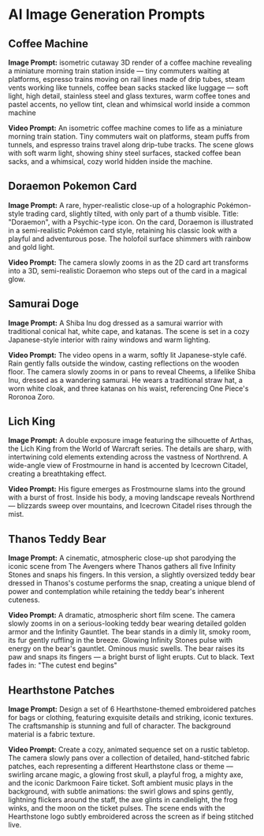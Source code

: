 # AI Image Generation Prompts

## Coffee Machine
**Image Prompt:** isometric cutaway 3D render of a coffee machine revealing a miniature morning train station inside — tiny commuters waiting at platforms, espresso trains moving on rail lines made of drip tubes, steam vents working like tunnels, coffee bean sacks stacked like luggage — soft light, high detail, stainless steel and glass textures, warm coffee tones and pastel accents, no yellow tint, clean and whimsical world inside a common machine

**Video Prompt:** An isometric coffee machine comes to life as a miniature morning train station. Tiny commuters wait on platforms, steam puffs from tunnels, and espresso trains travel along drip-tube tracks. The scene glows with soft warm light, showing shiny steel surfaces, stacked coffee bean sacks, and a whimsical, cozy world hidden inside the machine.

## Doraemon Pokemon Card
**Image Prompt:** A rare, hyper-realistic close-up of a holographic Pokémon-style trading card, slightly tilted, with only part of a thumb visible. Title: "Doraemon", with a Psychic-type icon. On the card, Doraemon is illustrated in a semi-realistic Pokémon card style, retaining his classic look with a playful and adventurous pose. The holofoil surface shimmers with rainbow and gold light.

**Video Prompt:** The camera slowly zooms in as the 2D card art transforms into a 3D, semi-realistic Doraemon who steps out of the card in a magical glow.

## Samurai Doge
**Image Prompt:** A Shiba Inu dog dressed as a samurai warrior with traditional conical hat, white cape, and katanas. The scene is set in a cozy Japanese-style interior with rainy windows and warm lighting.

**Video Prompt:** The video opens in a warm, softly lit Japanese-style café. Rain gently falls outside the window, casting reflections on the wooden floor. The camera slowly zooms in or pans to reveal Cheems, a lifelike Shiba Inu, dressed as a wandering samurai. He wears a traditional straw hat, a worn white cloak, and three katanas on his waist, referencing One Piece's Roronoa Zoro.

## Lich King
**Image Prompt:** A double exposure image featuring the silhouette of Arthas, the Lich King from the World of Warcraft series. The details are sharp, with intertwining cold elements extending across the vastness of Northrend. A wide-angle view of Frostmourne in hand is accented by Icecrown Citadel, creating a breathtaking effect.

**Video Prompt:** His figure emerges as Frostmourne slams into the ground with a burst of frost. Inside his body, a moving landscape reveals Northrend — blizzards sweep over mountains, and Icecrown Citadel rises through the mist.

## Thanos Teddy Bear
**Image Prompt:** A cinematic, atmospheric close-up shot parodying the iconic scene from The Avengers where Thanos gathers all five Infinity Stones and snaps his fingers. In this version, a slightly oversized teddy bear dressed in Thanos's costume performs the snap, creating a unique blend of power and contemplation while retaining the teddy bear's inherent cuteness.

**Video Prompt:** A dramatic, atmospheric short film scene. The camera slowly zooms in on a serious-looking teddy bear wearing detailed golden armor and the Infinity Gauntlet. The bear stands in a dimly lit, smoky room, its fur gently ruffling in the breeze. Glowing Infinity Stones pulse with energy on the bear's gauntlet. Ominous music swells. The bear raises its paw and snaps its fingers — a bright burst of light erupts. Cut to black. Text fades in: "The cutest end begins"

## Hearthstone Patches
**Image Prompt:** Design a set of 6 Hearthstone-themed embroidered patches for bags or clothing, featuring exquisite details and striking, iconic textures. The craftsmanship is stunning and full of character. The background material is a fabric texture.

**Video Prompt:** Create a cozy, animated sequence set on a rustic tabletop. The camera slowly pans over a collection of detailed, hand-stitched fabric patches, each representing a different Hearthstone class or theme — swirling arcane magic, a glowing frost skull, a playful frog, a mighty axe, and the iconic Darkmoon Faire ticket. Soft ambient music plays in the background, with subtle animations: the swirl glows and spins gently, lightning flickers around the staff, the axe glints in candlelight, the frog winks, and the moon on the ticket pulses. The scene ends with the Hearthstone logo subtly embroidered across the screen as if being stitched live. 